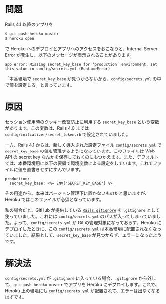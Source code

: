 <!-- Rails 4.1 以降のアプリを Heroku デプロイ時に Internal Server Error が発生したら -->

# 問題

Rails 4.1 以降のアプリを

```sh
$ git push heroku master
$ heroku open
```

で Heroku へのデプロイとアプリへのアクセスをおこなうと、Internal Server Error が発生し、以下のメッセージが表示されることがあります。

```
app error: Missing secret_key_base for ‘production’ environment, set this value in config/secrets.yml (RuntimeError)
```

「本番環境で `secret_key_base` が見つからないから、`config/secrets.yml` の中で値を設定しろ」と言っています。

# 原因

セッション使用時のクッキー改竄防止に利用する `secret_key_base` という変数があります。この変数は、Rails 4.0 までは `config/initializer/secret_token.rb` で設定されていました。

一方、Rails 4.1 からは、新しく導入された設定ファイル `config/secrets.yml` で `secret_key_base` の値を管理するようになっています。このファイルは Web API の secret key なんかを保存しておくのにもつかえます。また、デフォルトでは、本番環境用に以下の要領で環境変数による設定をしています。これでファイルに値を直書きせずにすんでいます。

```
production:
  secret_key_base: <%= ENV["SECRET_KEY_BASE"] %>
```

その用途から、本来はバージョン管理下に置かないものだと思いますが、Heroku ではこのファイルが必須となっています。

私の場合だと、GitHub が提供している [`Rails.gitignore`](https://github.com/github/gitignore/blob/master/Rails.gitignore) を `.gitignore` として使っていました。これには `config/secrets.yml` のパスが入ってしまっていました。よって、`config/secrets.yml` が Git の管理対象になっておらず、Heroku にデプロイしたときに、この `config/secrets.yml` は本番環境に配置されなくなっていました。結果として、`secret_key_base` が見つからず、エラーになったようです。

# 解決法

`config/secrets.yml` が `.gitignore` に入っている場合、`.gitignore` から外して、`git push heroku master` でアプリを Heroku にデプロイします。これで、Heroku 上の環境にも `config/secrets.yml` が配置されて、エラーは出なくなるはずです。
